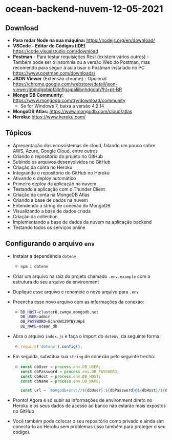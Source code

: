 # ocean-backend-nuvem-12-05-2021

## Download

- **Para rodar Node na sua máquina:** https://nodejs.org/en/download/
- **VSCode - Editor de Códigos (IDE)** https://code.visualstudio.com/download
- **Postman** - Para testar requisições Rest (existem vários outros) - Também pode ser o Insomnia ou a versão Web do Postman, mas recomendo para seguir a aula usar o Postman instalado no PC https://www.postman.com/downloads/
- **JSON Viewer** (Extensão chrome) - Opcional https://chrome.google.com/webstore/detail/json-viewer/gbmdgpbipfallnflgajpaliibnhdgobh?hl=pt-BR
- **Mongo DB Community:** https://www.mongodb.com/try/download/community
  - Se for Windows 7, baixa a versão 4.2.14
- **MongoDB Atlas:** https://www.mongodb.com/cloud/atlas
- **Heroku:** https://www.heroku.com/

## Tópicos

- Apresentação dos ecossistemas de cloud, falando um pouco sobre AWS, Azure, Google Cloud, entre outros
- Criando o repositório do projeto no GitHub
- Subindo os arquivos desenvolvidos no GitHub
- Criação da conta no Heroku
- Integrando o repositório do GitHub no Heroku
- Ativando o deploy automático
- Primeiro deploy da aplicação na nuvem
- Testando a aplicação com o Thunder Client
- Criação da conta na MongoDB Atlas
- Criando a base de dados na nuvem
- Entendendo a string de conexão do MongoDB
- Visualizando a base de dados criada
- Criação da collection
- Implementando a base de dados da nuvem na aplicação backend
- Testando todos os serviços online

## Configurando o arquivo `env`

- Instalar a dependência `dotenv`

  - ```bash
    npm i dotenv
    ```

- Criar um arquivo na raiz do projeto chamado `.env.example` com a estrutura do seu arquivo de environment

- Duplique esse arquivo e renomeie o novo arquivo para `.env`

- Preencha esse novo arquivo com as informações da conexão:

  - ```bash
    DB_HOST=cluster0.zwmgv.mongodb.net
    DB_USER=admin
    DB_PASSWORD=ECnrGWIZ9YBYUHpE
    DB_NAME=ocean_db
    ```

- Abra o arquivo `index.js` e faça o import do `dotenv`, da seguinte forma:

  - ```js
    require('dotenv').config();
    ```

- Em seguida, substitua sua `string` de conexão pelo seguinte trecho:

  - ```js
    const dbUser = process.env.DB_USER;
    const dbPassword = process.env.DB_PASSWORD;
    const dbHost = process.env.DB_HOST;
    const dbName = process.env.DB_NAME;
    
    const url = `mongodb+srv://${dbUser}:${dbPassword}@${dbHost}/${dbName}?retryWrites=true&w=majority`;
    ```

- Pronto! Agora é só subir as informações de environment direto no Heroku e os seus dados de acesso ao banco não estarão mais expostos no GitHub

- Você também pode colocar o seu repositório como privado e ainda sim conectá-lo ao Heroku sem problemas (isso também para proteger o seu código).
